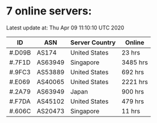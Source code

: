# 7 online servers:

Latest update at: Thu Apr 09 11:10:10 UTC 2020

| ID | ASN | Server Country | Online |
| -- | --- | -------------- | ------ |
| #.D09B | AS174 | United States | 23 hrs |
| #.7F1D | AS63949 | Singapore | 3485 hrs |
| #.9FC3 | AS53889 | United States | 692 hrs |
| #.E069 | AS40065 | United States | 2221 hrs |
| #.2A79 | AS63949 | Japan | 900 hrs |
| #.F7DA | AS45102 | United States | 479 hrs |
| #.606C | AS20473 | Singapore | 11 hrs |

